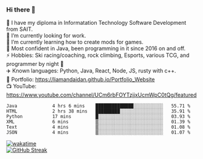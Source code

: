 ### Hi there 👋  
🏫 I have my diploma in Informatation Technology Software Development from SAIT.  
🔭 I’m currently looking for work.  
🌱 I’m currently learning how to create mods for games.  
💬 Most confident in Java, been programming in it since 2016 on and off.    
⚡ Hobbies: Ski racing/coaching, rock climbing, Esports, various TCG, and programmer by night 🦉    
✈️ Known languages: Python, Java, React, Node, JS, rusty with c++.     
🥇 Portfolio: https://liamandaidan.github.io/Portfolio_Website  
📺 YouTube: https://www.youtube.com/channel/UCm6rbFOYTzjjxUcmWpC0tQg/featured

<!--START_SECTION:waka-->

```text
Java             4 hrs 6 mins    ██████████████░░░░░░░░░░░   55.71 %
HTML             2 hrs 38 mins   █████████░░░░░░░░░░░░░░░░   35.91 %
Python           17 mins         █░░░░░░░░░░░░░░░░░░░░░░░░   03.93 %
XML              6 mins          ▒░░░░░░░░░░░░░░░░░░░░░░░░   01.39 %
Text             4 mins          ▒░░░░░░░░░░░░░░░░░░░░░░░░   01.08 %
JSON             4 mins          ▒░░░░░░░░░░░░░░░░░░░░░░░░   01.07 %
```

<!--END_SECTION:waka-->
[![wakatime](https://wakatime.com/badge/user/0faaefc2-6c25-440d-9987-812d347cadb8.svg)](https://wakatime.com/@0faaefc2-6c25-440d-9987-812d347cadb8)  
[![GitHub Streak](http://github-readme-streak-stats.herokuapp.com?user=liamandaidan&theme=radical&date_format=M%20j%5B%2C%20Y%5D)](https://git.io/streak-stats)



